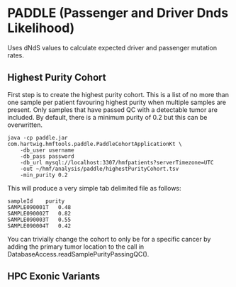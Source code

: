 # PADDLE (Passenger and Driver Dnds Likelihood)

Uses dNdS values to calculate expected driver and passenger mutation rates.

## Highest Purity Cohort

First step is to create the highest purity cohort. 
This is a list of no more than one sample per patient favouring highest purity when multiple samples are present.
Only samples that have passed QC with a detectable tumor are included. 
By default, there is a minimum purity of 0.2 but this can be overwritten.

```
java -cp paddle.jar com.hartwig.hmftools.paddle.PaddleCohortApplicationKt \
    -db_user username
    -db_pass password
    -db_url mysql://localhost:3307/hmfpatients?serverTimezone=UTC
    -out ~/hmf/analysis/paddle/highestPurityCohort.tsv
    -min_purity 0.2
```  

This will produce a very simple tab delimited file as follows:

```
sampleId	purity
SAMPLE090001T	0.48
SAMPLE090002T	0.82
SAMPLE090003T	0.55
SAMPLE090004T	0.42
```
You can trivially change the cohort to only be for a specific cancer by adding the primary tumor location to the call in DatabaseAccess.readSamplePurityPassingQC().

## HPC Exonic Variants

